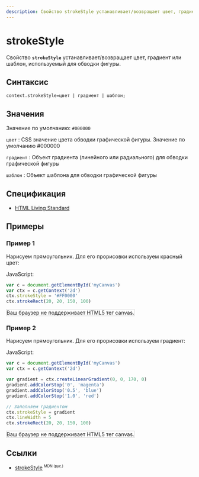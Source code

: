 ```yaml
---
description: Свойство strokeStyle устанавливает/возвращает цвет, градиент или шаблон, используемый для обводки фигуры
---
```


# strokeStyle

Свойство **`strokeStyle`** устанавливает/возвращает цвет, градиент или шаблон, используемый для обводки фигуры.

## Синтаксис

```
context.strokeStyle=цвет | градиент | шаблон;
```

## Значения

Значение по умолчанию: `#000000`

`цвет`
: CSS значение цвета обводки графической фигуры. Значение по умолчанию #000000

`градиент`
: Объект градиента (линейного или радиального) для обводки графической фигуры

`шаблон`
: Объект шаблона для обводки графической фигуры

## Спецификация

- [HTML Living Standard](https://html.spec.whatwg.org/multipage/canvas.html#dom-context-2d-strokestyle)

## Примеры

### Пример 1

Нарисуем прямоугольник. Для его прорисовки используем красный цвет:

JavaScript:

```js
var c = document.getElementById('myCanvas')
var ctx = c.getContext('2d')
ctx.strokeStyle = '#FF0000'
ctx.strokeRect(20, 20, 150, 100)
```

<canvas id="myCanvas" width="300" height="150" style="border:1px solid #d3d3d3;background:#ffffff;">
Ваш браузер не поддерживает HTML5 тег canvas.
</canvas>
<script>
var c=document.getElementById("myCanvas");
var canvOK=1;
try {c.getContext("2d");}
catch (er) {canvOK=0;}
if (canvOK==1)
{
var ctx=c.getContext("2d");
ctx.strokeStyle="#FF0000";
ctx.strokeRect(20,20,150,100);
}
</script>

### Пример 2

Нарисуем прямоугольник. Для его прорисовки используем градиент:

JavaScript:

```js
var c = document.getElementById('myCanvas')
var ctx = c.getContext('2d')

var gradient = ctx.createLinearGradient(0, 0, 170, 0)
gradient.addColorStop('0', 'magenta')
gradient.addColorStop('0.5', 'blue')
gradient.addColorStop('1.0', 'red')

// Заполняем градиентом
ctx.strokeStyle = gradient
ctx.lineWidth = 5
ctx.strokeRect(20, 20, 150, 100)
```

<canvas id="myCanvas2" width="300" height="150" style="border:1px solid #d3d3d3;background:#ffffff;">
Ваш браузер не поддерживает HTML5 тег canvas.
</canvas>
<script>
var c=document.getElementById("myCanvas2");
var canvOK=1;
try {c.getContext("2d");}
catch (er) {canvOK=0;}
if (canvOK==1)
{
var ctx=c.getContext("2d");
var gradient=ctx.createLinearGradient(0,0,170,0);
gradient.addColorStop("0","magenta");
gradient.addColorStop("0.5","blue");
gradient.addColorStop("1.0","red");
// Fill with gradient
ctx.lineWidth=5;
ctx.strokeStyle=gradient;
ctx.strokeRect(20,20,150,100);
}
</script>

## Ссылки

- [strokeStyle](https://developer.mozilla.org/en-US/docs/Web/API/CanvasRenderingContext2D/strokeStyle) <sup><small>MDN (рус.)</small></sup>
